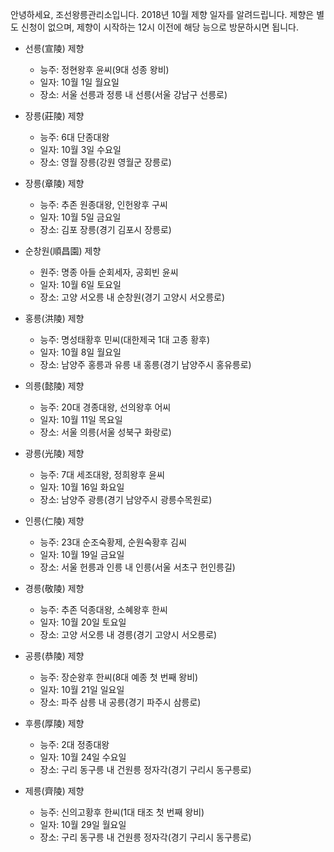 안녕하세요, 조선왕릉관리소입니다. 2018년 10월 제향 일자를 알려드립니다. 제향은 별도 신청이 없으며, 제향이 시작하는 12시 이전에 해당 능으로 방문하시면 됩니다.

- 선릉(宣陵) 제향
  - 능주: 정현왕후 윤씨(9대 성종 왕비)
  - 일자: 10월 1일 월요일
  - 장소: 서울 선릉과 정릉 내 선릉(서울 강남구 선릉로)

- 장릉(莊陵) 제향
  - 능주: 6대 단종대왕
  - 일자: 10월 3일 수요일
  - 장소: 영월 장릉(강원 영월군 장릉로)

- 장릉(章陵) 제향
  - 능주: 추존 원종대왕, 인헌왕후 구씨
  - 일자: 10월 5일 금요일
  - 장소: 김포 장릉(경기 김포시 장릉로)

- 순창원(順昌園) 제향
  - 원주: 명종 아들 순회세자, 공회빈 윤씨
  - 일자: 10월 6일 토요일
  - 장소: 고양 서오릉 내 순창원(경기 고양시 서오릉로)

- 홍릉(洪陵) 제향
  - 능주: 명성태황후 민씨(대한제국 1대 고종 황후)
  - 일자: 10월 8일 월요일
  - 장소: 남양주 홍릉과 유릉 내 홍릉(경기 남양주시 홍유릉로)

- 의릉(懿陵) 제향
  - 능주: 20대 경종대왕, 선의왕후 어씨
  - 일자: 10월 11일 목요일
  - 장소: 서울 의릉(서울 성북구 화랑로)

- 광릉(光陵) 제향
  - 능주: 7대 세조대왕, 정희왕후 윤씨
  - 일자: 10월 16일 화요일
  - 장소: 남양주 광릉(경기 남양주시 광릉수목원로)

- 인릉(仁陵) 제향
  - 능주: 23대 순조숙황제, 순원숙황후 김씨
  - 일자: 10월 19일 금요일
  - 장소: 서울 헌릉과 인릉 내 인릉(서울 서초구 헌인릉길)

- 경릉(敬陵) 제향
  - 능주: 추존 덕종대왕, 소혜왕후 한씨
  - 일자: 10월 20일 토요일
  - 장소: 고양 서오릉 내 경릉(경기 고양시 서오릉로)

- 공릉(恭陵) 제향
  - 능주: 장순왕후 한씨(8대 예종 첫 번째 왕비)
  - 일자: 10월 21일 일요일
  - 장소: 파주 삼릉 내 공릉(경기 파주시 삼릉로)

- 후릉(厚陵) 제향
  - 능주: 2대 정종대왕
  - 일자: 10월 24일 수요일
  - 장소: 구리 동구릉 내 건원릉 정자각(경기 구리시 동구릉로)

- 제릉(齊陵) 제향
  - 능주: 신의고황후 한씨(1대 태조 첫 번째 왕비)
  - 일자: 10월 29일 월요일
  - 장소: 구리 동구릉 내 건원릉 정자각(경기 구리시 동구릉로)